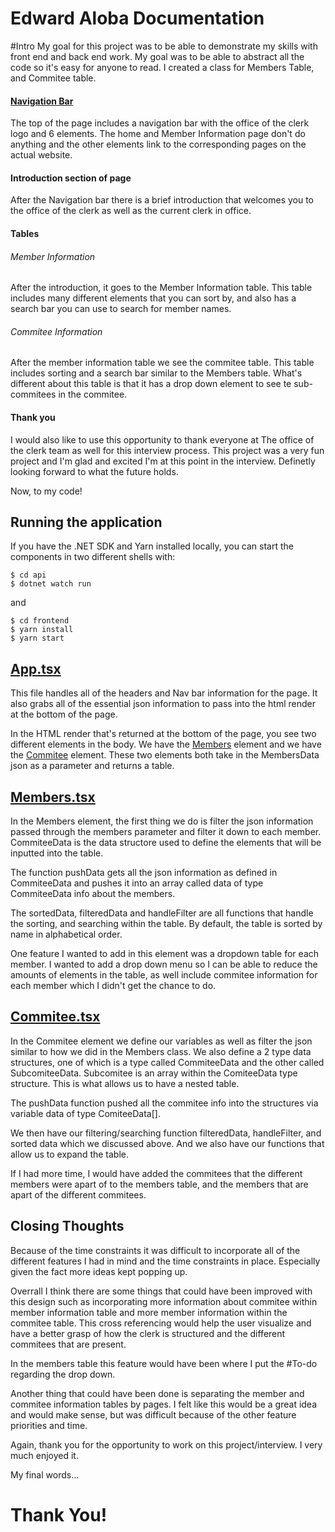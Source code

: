 # Edward Aloba Documentation
#Intro
My goal for this project was to be able to demonstrate my skills with front end and back end work. My goal was to be able to abstract all the code so it's easy for anyone to read. I created a class for Members Table, and Commitee table.


#### [Navigation Bar](frontend/src/compoonents/Nav/Nav.tsx)
The top of the page includes a navigation bar with 
the office of the clerk logo and 6 elements. The home and Member Information page don't do anything and the other elements link to the corresponding pages on the actual website.

#### Introduction section of page
After the Navigation bar there is a brief introduction that welcomes you to the office of the clerk as well as the current clerk in office.

#### Tables

###### Member Information
After the introduction, it goes to the Member Information table. This table includes many different elements that you can sort by, and also has a search bar you can use to search for member names.

###### Commitee Information
After the member information table we see the commitee table. This table includes sorting and a search bar similar to the Members table. What's different about this table is that it has a drop down element to see te sub-commitees in the commitee.

#### Thank you 
I would also like to use this opportunity to thank everyone at The office of the clerk team as well for this interview process. This project was a very fun project and I'm glad and excited I'm at this point in the interview. Definetly looking forward to what the future holds.

Now, to my code!

## Running the application

If you have the .NET SDK and Yarn installed locally, you can start the components in two different shells with:

```
$ cd api
$ dotnet watch run
```
and
```
$ cd frontend
$ yarn install
$ yarn start
```

## [App.tsx](frontend)
This file handles all of the headers and Nav bar information for the page. It also grabs all of the essential json information to pass into the html render at the bottom of the page. 

In the HTML render that's returned at the bottom of the page, you see two different elements in the body. We have the [Members](frontend/src/compoonents/Members.tsx) element and we have the [Commitee](frontend/src/compoonents/Commitee.tsx) element. These two elements both take in the MembersData json as a parameter and returns a table.

## [Members.tsx](frontend/src/compoonents/Members.tsx)

In the Members element, the first thing we do is filter the json information passed through the members parameter and filter it down to each member. 
CommiteeData is the data structore used to define the elements that will be inputted into the table.

The function pushData gets all the json information as defined in CommiteeData and pushes it into an array called data of type CommiteeData info about the members.

The sortedData, filteredData and handleFilter are all functions that handle the sorting, and searching within the table. By default, the table is sorted by name in alphabetical order.

One feature I wanted to add in this element was a dropdown table for each member. I wanted to add a drop down menu so I can be able to reduce the amounts of elements in the table, as well include commitee information for each member which I didn't get the chance to do.

## [Commitee.tsx](frontend/src/compoonents/Commitee.tsx)

In the Commitee element we define our variables as well as filter the json similar to how we did in the Members class. We also define a 2 type data structures, one of which is a type called CommiteeData and the other called SubcomiteeData. Subcomitee is an array within the ComiteeData type structure. This is what allows us to have a nested table.

The pushData function pushed all the commitee info into the structures via variable data of type ComiteeData[].

We then have our filtering/searching function filteredData, handleFilter, and sorted data which we discussed above. And we also have our functions that allow us to expand the table.


If I had more time, I would have added the commitees that the different members were apart of to the members table, and the members that are apart of the different commitees.

## Closing Thoughts
Because of the time constraints it was difficult to incorporate all of the different features I had in mind and the time constraints in place. Especially given the fact more ideas kept popping up.

Overrall I think there are some things that could have been improved with this design such as incorporating more information about commitee within member information table and more member information within the commitee table. This cross referencing would help the user visualize and have a better grasp of how the clerk is structured and the different commitees that are present. 

In the members table this feature would have been where I put the #To-do regarding the drop down.

Another thing that could have been done is separating the member and commitee information tables by pages. I felt like this would be a great idea and would make sense, but was difficult because of the other feature priorities and time.

Again, thank you for the opportunity to work on this project/interview. I very much enjoyed it.

My final words...

# Thank You!
